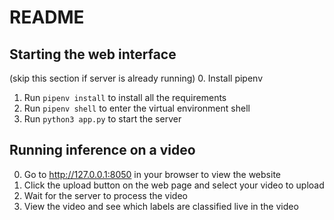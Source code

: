 # README

## Starting the web interface 
(skip this section if server is already running)
0. Install pipenv
1. Run `pipenv install` to install all the requirements
2. Run `pipenv shell` to enter the virtual environment shell
3. Run `python3 app.py` to start the server 


## Running inference on a video
0. Go to http://127.0.0.1:8050 in your browser to view the website
1. Click the upload button on the web page and select your video to upload
2. Wait for the server to process the video
3. View the video and see which labels are classified live in the video